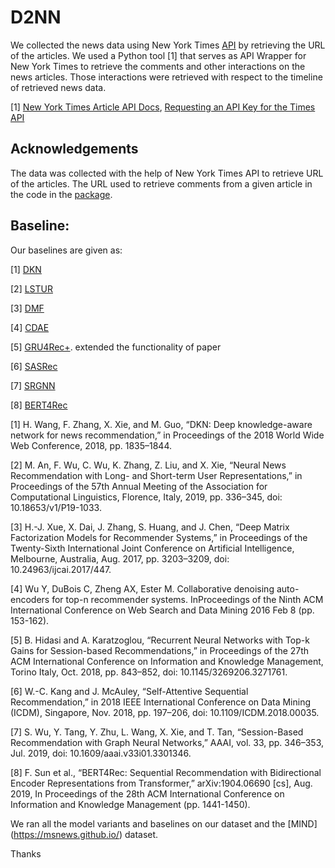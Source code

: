 # D2NN
We collected the news data using New York Times [API](https://developer.nytimes.com/) by retrieving the URL of the articles. We used a Python tool [1] that serves as API Wrapper for New York Times to retrieve the comments and other interactions on the news articles. Those interactions were retrieved with respect to the timeline of retrieved news data. 

[1] [New York Times Article API Docs](http://developer.nytimes.com/docs/read/article_search_api_v2), 
    [Requesting an API Key for the Times API](http://developer.nytimes.com/docs/reference/keys)


## Acknowledgements
The data was collected with the help of New York Times API to retrieve URL of the articles.
The URL used to retrieve comments from a given article in the code in the [package](https://github.com/AashitaK/nyt-comments).

## Baseline:
Our baselines are given as:

[1] [DKN](https://github.com/hwwang55/DKN)

[2] [LSTUR](https://github.com/nvagus/mnexp)

[3] [DMF](https://github.com/RuidongZ/Deep_Matrix_Factorization_Models)

[4] [CDAE](https://github.com/henry0312/CDAE)

[5] [GRU4Rec+](https://github.com/hidasib/GRU4Rec). extended the functionality of paper

[6] [SASRec](https://github.com/kang205/SASRec)

[7] [SRGNN](https://github.com/userbehavioranalysis/SR-GNN_PyTorch-Geometric)

[8] [BERT4Rec](https://github.com/FeiSun/BERT4Rec)


[1]	H. Wang, F. Zhang, X. Xie, and M. Guo, “DKN: Deep knowledge-aware network for news recommendation,” in Proceedings of the 2018 World Wide Web Conference, 2018, pp. 1835–1844.

[2]	M. An, F. Wu, C. Wu, K. Zhang, Z. Liu, and X. Xie, “Neural News Recommendation with Long- and Short-term User Representations,” in Proceedings of the 57th Annual Meeting of the Association for Computational Linguistics, Florence, Italy, 2019, pp. 336–345, doi: 10.18653/v1/P19-1033.

[3]	H.-J. Xue, X. Dai, J. Zhang, S. Huang, and J. Chen, “Deep Matrix Factorization Models for Recommender Systems,” in Proceedings of the Twenty-Sixth International Joint Conference on Artificial Intelligence, Melbourne, Australia, Aug. 2017, pp. 3203–3209, doi: 10.24963/ijcai.2017/447.

[4]	Wu Y, DuBois C, Zheng AX, Ester M. Collaborative denoising auto-encoders for top-n recommender systems. InProceedings of the Ninth ACM International Conference on Web Search and Data Mining 2016 Feb 8 (pp. 153-162).

[5]	B. Hidasi and A. Karatzoglou, “Recurrent Neural Networks with Top-k Gains for Session-based Recommendations,” in Proceedings of the 27th ACM International Conference on Information and Knowledge Management, Torino Italy, Oct. 2018, pp. 843–852, doi: 10.1145/3269206.3271761.

[6]	W.-C. Kang and J. McAuley, “Self-Attentive Sequential Recommendation,” in 2018 IEEE International Conference on Data Mining (ICDM), Singapore, Nov. 2018, pp. 197–206, doi: 10.1109/ICDM.2018.00035.

[7]	S. Wu, Y. Tang, Y. Zhu, L. Wang, X. Xie, and T. Tan, “Session-Based Recommendation with Graph Neural Networks,” AAAI, vol. 33, pp. 346–353, Jul. 2019, doi: 10.1609/aaai.v33i01.3301346.

[8]	F. Sun et al., “BERT4Rec: Sequential Recommendation with Bidirectional Encoder Representations from Transformer,” arXiv:1904.06690 [cs], Aug. 2019, In Proceedings of the 28th ACM International Conference on Information and Knowledge Management (pp. 1441-1450).


We ran all the model variants and baselines on our dataset and the [MIND] (https://msnews.github.io/) dataset.

Thanks

